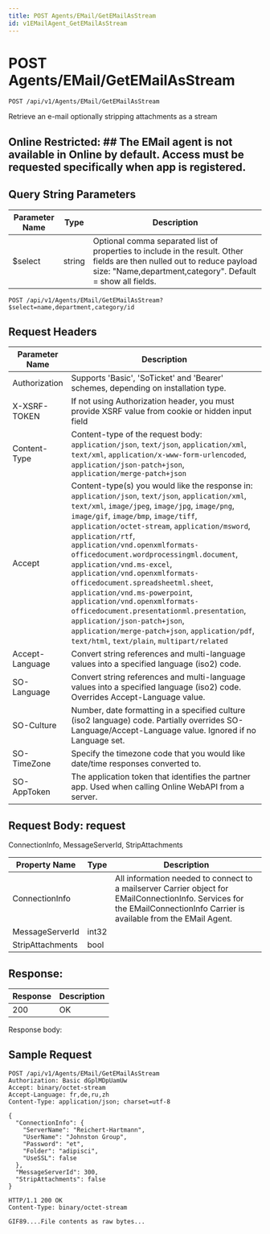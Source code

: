 ```yaml
---
title: POST Agents/EMail/GetEMailAsStream
id: v1EMailAgent_GetEMailAsStream
---
```


# POST Agents/EMail/GetEMailAsStream

```http
POST /api/v1/Agents/EMail/GetEMailAsStream
```

Retrieve an e-mail optionally stripping attachments as a stream



## Online Restricted: ## The EMail agent is not available in Online by default. Access must be requested specifically when app is registered.





## Query String Parameters

| Parameter Name | Type |  Description |
|----------------|------|--------------|
| $select | string |  Optional comma separated list of properties to include in the result. Other fields are then nulled out to reduce payload size: "Name,department,category". Default = show all fields. |

```http
POST /api/v1/Agents/EMail/GetEMailAsStream?$select=name,department,category/id
```


## Request Headers

| Parameter Name | Description |
|----------------|-------------|
| Authorization  | Supports 'Basic', 'SoTicket' and 'Bearer' schemes, depending on installation type. |
| X-XSRF-TOKEN   | If not using Authorization header, you must provide XSRF value from cookie or hidden input field |
| Content-Type | Content-type of the request body: `application/json`, `text/json`, `application/xml`, `text/xml`, `application/x-www-form-urlencoded`, `application/json-patch+json`, `application/merge-patch+json` |
| Accept         | Content-type(s) you would like the response in: `application/json`, `text/json`, `application/xml`, `text/xml`, `image/jpeg`, `image/jpg`, `image/png`, `image/gif`, `image/bmp`, `image/tiff`, `application/octet-stream`, `application/msword`, `application/rtf`, `application/vnd.openxmlformats-officedocument.wordprocessingml.document`, `application/vnd.ms-excel`, `application/vnd.openxmlformats-officedocument.spreadsheetml.sheet`, `application/vnd.ms-powerpoint`, `application/vnd.openxmlformats-officedocument.presentationml.presentation`, `application/json-patch+json`, `application/merge-patch+json`, `application/pdf`, `text/html`, `text/plain`, `multipart/related` |
| Accept-Language | Convert string references and multi-language values into a specified language (iso2) code. |
| SO-Language | Convert string references and multi-language values into a specified language (iso2) code. Overrides Accept-Language value. |
| SO-Culture | Number, date formatting in a specified culture (iso2 language) code. Partially overrides SO-Language/Accept-Language value. Ignored if no Language set. |
| SO-TimeZone | Specify the timezone code that you would like date/time responses converted to. |
| SO-AppToken | The application token that identifies the partner app. Used when calling Online WebAPI from a server. |

## Request Body: request  

ConnectionInfo, MessageServerId, StripAttachments 

| Property Name | Type |  Description |
|----------------|------|--------------|
| ConnectionInfo |  | All information needed to connect to a mailserver <para /> Carrier object for EMailConnectionInfo. Services for the EMailConnectionInfo Carrier is available from the <see cref="T:SuperOffice.CRM.Services.IEMailAgent">EMail Agent</see>. |
| MessageServerId | int32 |  |
| StripAttachments | bool |  |


## Response: 



| Response | Description |
|----------------|-------------|
| 200 | OK |

Response body: 


## Sample Request

```http!
POST /api/v1/Agents/EMail/GetEMailAsStream
Authorization: Basic dGplMDpUamUw
Accept: binary/octet-stream
Accept-Language: fr,de,ru,zh
Content-Type: application/json; charset=utf-8

{
  "ConnectionInfo": {
    "ServerName": "Reichert-Hartmann",
    "UserName": "Johnston Group",
    "Password": "et",
    "Folder": "adipisci",
    "UseSSL": false
  },
  "MessageServerId": 300,
  "StripAttachments": false
}
```

```http_
HTTP/1.1 200 OK
Content-Type: binary/octet-stream

GIF89....File contents as raw bytes...
```